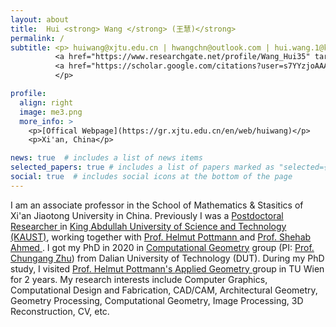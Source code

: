 ```yaml
---
layout: about
title:  Hui <strong> Wang </strong> (王慧)</strong>
permalink: /
subtitle: <p> huiwang@xjtu.edu.cn | hwangchn@outlook.com | hui.wang.1@kaust.edu.sa |
          <a href="https://www.researchgate.net/profile/Wang_Hui35" target="_blank" title="Research Gate"><i class="ai ai-researchgate"></i> </a> |  
          <a href="https://scholar.google.com/citations?user=s7YYzjoAAAAJ&hl=en" target="_blank" title="Google Scholar"><i class="ai ai-google-scholar"></i> </a>
          </p>

profile:
  align: right
  image: me3.png
  more_info: >
    <p>[Offical Webpage](https://gr.xjtu.edu.cn/en/web/huiwang)</p>
    <p>Xi'an, China</p>

news: true  # includes a list of news items
selected_papers: true # includes a list of papers marked as "selected={true}"
social: true  # includes social icons at the bottom of the page
---
```


I am an associate professor in the School of Mathematics & Stasitics of Xi'an Jiaotong University in China.
Previously I was a <a href="https://cemse.kaust.edu.sa/vcc/people/person/hui-wang" target="\_blank"> Postdoctoral Researcher </a> in <a href="https://www.kaust.edu.sa/en/" target="\_blank">King Abdullah University of Science and Technology (KAUST)</a>, working together with <a href="https://cemse.kaust.edu.sa/vcc/people/person/helmut-pottmann" target="\_blank"> Prof. Helmut Pottmann </a> and <a href="https://cemse.kaust.edu.sa/merge" target="\_blank"> Prof. Shehab Ahmed </a>.
I got my PhD in 2020 in <a href="https://math.dlut.edu.cn/English/About_us/Institutes.htm" target="\_blank"> Computational Geometry</a> group (PI: <a href="http://faculty.dlut.edu.cn/zhu/zh_CN/index.htm" target="\_blank">Prof. Chungang Zhu</a>) from Dalian University of Technology (DUT).
During my PhD study, I visited <a href="https://www.geometrie.tuwien.ac.at/geom/ig/pottmann/index.php" target="\_blank"> Prof. Helmut Pottmann's </a>
<a href="https://www.geometrie.tuwien.ac.at/geom/ig/index.php" target="\_blank">Applied Geometry </a> group in TU Wien for 2 years.
My research interests include Computer Graphics, Computational Design and Fabrication, CAD/CAM, Architectural Geometry, Geometry Processing, Computational Geometry, Image Processing, 3D Reconstruction, CV, etc.

<!-- After my PhD graduation in 2020, I worked as a <a href="https://cemse.kaust.edu.sa/vcc/people/person/hui-wang" target="\_blank"> Postdoctoral Researcher </a> 
of <a href="https://cemse.kaust.edu.sa/vcc/people/person/helmut-pottmann" target="\_blank"> Prof. Helmut Pottmann's </a> 
<a href="https://cemse.kaust.edu.sa/cdf" target="\_blank"> Computational Design and Fabrication (CDF) </a> 
group in
<a href="https://cemse.kaust.edu.sa/vcc" target="\_blank">Visual Computing Center (VCC)</a>
in KAUST, Saudi Arabia. -->

<!-- Please check my
<a href="https://www.huiwang.me/assets/pdf/hwang-cv.pdf" target="\_blank"><b>CV</b></a> here. -->
